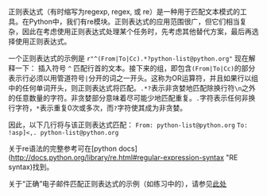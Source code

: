 正则表达式（有时缩写为regexp, regex, 或 re）是一种用于匹配文本模式的工具。在Python中，我们有re模块。正则表达式的应用范围很广，但它们相当复杂，因此在考虑使用正则表达式处理某个任务时，先考虑其他替代方案，最后再选择使用正则表达式。

一个正则表达式的示例是 `r"^(From|To|Cc).*?python-list@python.org"` 现在解释一下：
插入符号 `^` 匹配行首的文本。接下来的组，即包含`(From|To|Cc)`的部分表示行必须以用管道符号`|`分开的词之一开头。这称为OR运算符，并且如果行以组中的任何单词开头，则正则表达式将匹配。`.*?`表示非贪婪地匹配除换行符`\n`之外的任意数量的字符。非贪婪部分意味着尽可能少地匹配重复。`.`字符表示任何非换行字符，`*`表示重复0次或多次，而`?`字符使其成为非贪婪。

因此，以下几行将与该正则表达式匹配：
`From: python-list@python.org`
`To: !asp]<,. python-list@python.org`

关于re语法的完整参考可在[python docs](http://docs.python.org/library/re.html#regular-expression-syntax "RE syntax)找到。

关于“正确”电子邮件匹配正则表达式的示例（如练习中的），请参见[此处](http://www.ex-parrot.com/pdw/Mail-RFC822-Address.html)